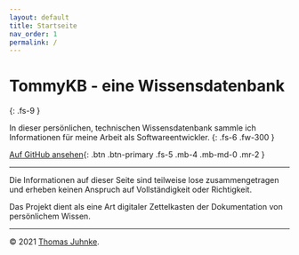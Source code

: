 ```yaml
---
layout: default
title: Startseite
nav_order: 1
permalink: /
---
```


# TommyKB - eine Wissensdatenbank
{: .fs-9 }

In dieser persönlichen, technischen Wissensdatenbank sammle ich Informationen 
für meine Arbeit als Softwareentwickler.
{: .fs-6 .fw-300 }

[Auf GitHub ansehen](https://github.com/dreadwarrior/kb){: .btn .btn-primary .fs-5 .mb-4 .mb-md-0 .mr-2 }

---

Die Informationen auf dieser Seite sind teilweise lose zusammengetragen und 
erheben keinen Anspruch auf Vollständigkeit oder Richtigkeit.

Das Projekt dient als eine Art digitaler Zettelkasten der Dokumentation von 
persönlichem Wissen.

---

&copy; 2021<!-- -{{ "now" | date: "%Y" }} --> [Thomas Juhnke](https://dreadlabs.de).